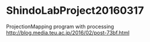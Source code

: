 # ShindoLabProject20160317
ProjectionMapping program with processing
http://blog.media.teu.ac.jp/2016/02/post-73bf.html
